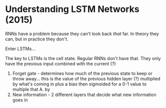 # Understanding LSTM Networks (2015)

RNNs have a problem because they can't look back *that* far. In theory they can, but in practice they don't. 

Enter LSTMs...

The key to LSTMs is the cell state. Regular RNNs don't have that. They only have the previous input combined with the current (?)

1. Forget gate - determines how much of the previous state to keep or throw away... this is the value of the previous hidden layer (?) multiplied by what's coming in plus a bias then sigmoided for a 0-1 value to multiple that A. by
2. New information - 2 different layers that decide what new information goes in